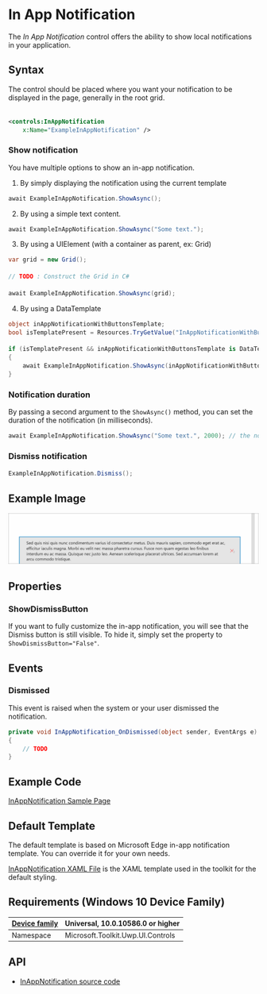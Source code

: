 # In App Notification 

The *In App Notification* control offers the ability to show local notifications in your application.

## Syntax

The control should be placed where you want your notification to be displayed in the page, generally in the root grid.

```xml

<controls:InAppNotification
    x:Name="ExampleInAppNotification" />

```

### Show notification

You have multiple options to show an in-app notification.

1. By simply displaying the notification using the current template

```c#
await ExampleInAppNotification.ShowAsync();
```

2. By using a simple text content.

```c#
await ExampleInAppNotification.ShowAsync("Some text.");
```

3. By using a UIElement (with a container as parent, ex: Grid)

```c#
var grid = new Grid();

// TODO : Construct the Grid in C#

await ExampleInAppNotification.ShowAsync(grid);
```

4. By using a DataTemplate

```c#
object inAppNotificationWithButtonsTemplate;
bool isTemplatePresent = Resources.TryGetValue("InAppNotificationWithButtonsTemplate", out inAppNotificationWithButtonsTemplate);

if (isTemplatePresent && inAppNotificationWithButtonsTemplate is DataTemplate)
{
    await ExampleInAppNotification.ShowAsync(inAppNotificationWithButtonsTemplate as DataTemplate);
}
```

### Notification duration

By passing a second argument to the `ShowAsync()` method, you can set the duration of the notification (in milliseconds).

```c#
await ExampleInAppNotification.ShowAsync("Some text.", 2000); // the notification will appear for 2 seconds
```

### Dismiss notification

```c#
ExampleInAppNotification.Dismiss();
```

## Example Image

![InAppNotification animation](../resources/images/Controls-InAppNotification.gif "InAppNotification")

## Properties

### ShowDismissButton

If you want to fully customize the in-app notification, you will see that the Dismiss button is still visible.
To hide it, simply set the property to `ShowDismissButton="False"`.

## Events

### Dismissed

This event is raised when the system or your user dismissed the notification.

```c#
private void InAppNotification_OnDismissed(object sender, EventArgs e)
{
    // TODO
}
```

## Example Code

[InAppNotification Sample Page](../../Microsoft.Toolkit.Uwp.SampleApp/SamplePages/InAppNotification)

## Default Template 

The default template is based on Microsoft Edge in-app notification template. You can override it for your own needs.

[InAppNotification XAML File](../..//Microsoft.Toolkit.Uwp.UI.Controls/InAppNotification/InAppNotification.xaml) is the XAML template used in the toolkit for the default styling.

## Requirements (Windows 10 Device Family)

| [Device family](http://go.microsoft.com/fwlink/p/?LinkID=526370) | Universal, 10.0.10586.0 or higher |
| --- | --- |
| Namespace | Microsoft.Toolkit.Uwp.UI.Controls |

## API

* [InAppNotification source code](../..//Microsoft.Toolkit.Uwp.UI.Controls/InAppNotification)


